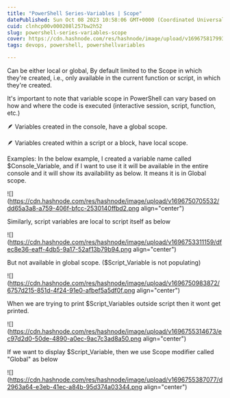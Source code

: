 ```yaml
---
title: "PowerShell Series-Variables | Scope"
datePublished: Sun Oct 08 2023 10:58:06 GMT+0000 (Coordinated Universal Time)
cuid: clnhcp00v000208l257bw2h52
slug: powershell-series-variables-scope
cover: https://cdn.hashnode.com/res/hashnode/image/upload/v1696758179933/573d69bf-b2c8-4787-a8cb-e1be77657a52.webp
tags: devops, powershell, powershellvariables

---
```


Can be either local or global, By default limited to the Scope in which they're created, i.e., only available in the current function or script, in which they're created.

It's important to note that variable scope in PowerShell can vary based on how and where the code is executed (interactive session, script, function, etc.)

🪶 Variables created in the console, have a global scope.

🪶 Variables created within a script or a block, have local scope.

Examples: In the below example, I created a variable name called $Console\_Variable, and if I want to use it it will be available in the entire console and it will show its availability as below. It means it is in Global scope.

![](https://cdn.hashnode.com/res/hashnode/image/upload/v1696750705532/dd65a3a8-a759-406f-bfcc-2530140ffbd2.png align="center")

Similarly, script variables are local to script itself as below

![](https://cdn.hashnode.com/res/hashnode/image/upload/v1696753311159/dfec8e36-eaff-4db5-9a17-52af13b79b94.png align="center")

But not available in global scope. ($Script\_Variable is not populating)

![](https://cdn.hashnode.com/res/hashnode/image/upload/v1696750983872/6757d215-851d-4f24-91e0-afbef5a5df0f.png align="center")

When we are trying to print $Script\_Variables outside script then it wont get printed.

![](https://cdn.hashnode.com/res/hashnode/image/upload/v1696755314673/ec97d2d0-50de-4890-a0ec-9ac7c3ad8a50.png align="center")

If we want to display $Script\_Variable, then we use Scope modifier called "Global" as below

![](https://cdn.hashnode.com/res/hashnode/image/upload/v1696755387077/d2963a64-e3eb-41ec-a84b-95d374a03344.png align="center")